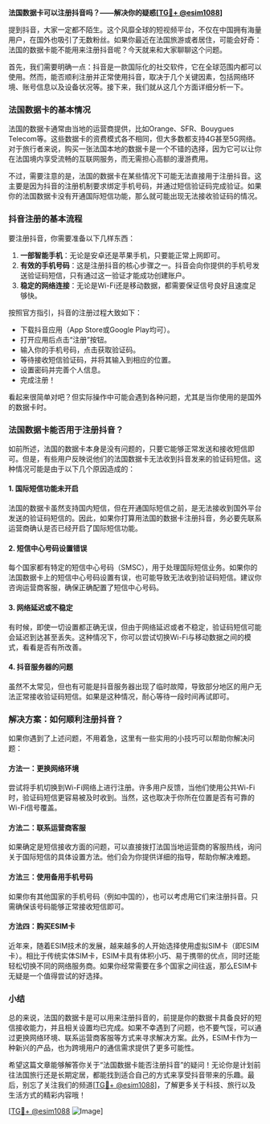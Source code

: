 **法国数据卡可以注册抖音吗？——解决你的疑惑[[TG💪+ @esim1088](https://t.me/s/esim1088)]**

提到抖音，大家一定都不陌生。这个风靡全球的短视频平台，不仅在中国拥有海量用户，在国外也吸引了无数粉丝。如果你最近在法国旅游或者居住，可能会好奇：法国的数据卡能不能用来注册抖音呢？今天就来和大家聊聊这个问题。

首先，我们需要明确一点：抖音是一款国际化的社交软件，它在全球范围内都可以使用。然而，能否顺利注册并正常使用抖音，取决于几个关键因素，包括网络环境、账号信息以及设备状况等。接下来，我们就从这几个方面详细分析一下。

### 法国数据卡的基本情况

法国的数据卡通常由当地的运营商提供，比如Orange、SFR、Bouygues Telecom等。这些数据卡的资费模式各不相同，但大多数都支持4G甚至5G网络。对于旅行者来说，购买一张法国本地的数据卡是一个不错的选择，因为它可以让你在法国境内享受流畅的互联网服务，而无需担心高额的漫游费用。

不过，需要注意的是，法国的数据卡在某些情况下可能无法直接用于注册抖音。这主要是因为抖音的注册机制要求绑定手机号码，并通过短信验证码完成验证。如果你的法国数据卡没有开通国际短信功能，那么就可能出现无法接收验证码的情况。

### 抖音注册的基本流程

要注册抖音，你需要准备以下几样东西：

1. **一部智能手机**：无论是安卓还是苹果手机，只要能正常上网即可。
2. **有效的手机号码**：这是注册抖音的核心步骤之一。抖音会向你提供的手机号发送验证码短信，只有通过这一验证才能成功创建账户。
3. **稳定的网络连接**：无论是Wi-Fi还是移动数据，都需要保证信号良好且速度足够快。

按照官方指引，抖音的注册过程大致如下：

- 下载抖音应用（App Store或Google Play均可）。
- 打开应用后点击“注册”按钮。
- 输入你的手机号码，点击获取验证码。
- 等待接收短信验证码，并将其输入到相应的位置。
- 设置密码并完善个人信息。
- 完成注册！

看起来很简单对吧？但实际操作中可能会遇到各种问题，尤其是当你使用的是国外的数据卡时。

### 法国数据卡能否用于注册抖音？

如前所述，法国的数据卡本身是没有问题的，只要它能够正常发送和接收短信即可。但是，有些用户反映说他们的法国数据卡无法收到抖音发来的验证码短信。这种情况可能是由于以下几个原因造成的：

#### 1. 国际短信功能未开启
法国的数据卡虽然支持国内短信，但在开通国际短信之前，是无法接收到国外平台发送的验证码短信的。因此，如果你打算用法国的数据卡注册抖音，务必要先联系运营商确认是否已经开启了国际短信功能。

#### 2. 短信中心号码设置错误
每个国家都有特定的短信中心号码（SMSC），用于处理国际短信业务。如果你的法国数据卡上的短信中心号码设置有误，也可能导致无法收到验证码短信。建议你咨询运营商客服，确保正确配置了短信中心号码。

#### 3. 网络延迟或不稳定
有时候，即使一切设置都正确无误，但由于网络延迟或者不稳定，验证码短信可能会延迟到达甚至丢失。这种情况下，你可以尝试切换Wi-Fi与移动数据之间的模式，看看是否有所改善。

#### 4. 抖音服务器的问题
虽然不太常见，但也有可能是抖音服务器出现了临时故障，导致部分地区的用户无法正常接收验证码短信。如果是这种情况，耐心等待一段时间再试即可。

### 解决方案：如何顺利注册抖音？

如果你遇到了上述问题，不用着急，这里有一些实用的小技巧可以帮助你解决问题：

#### 方法一：更换网络环境
尝试将手机切换到Wi-Fi网络上进行注册。许多用户反馈，当他们使用公共Wi-Fi时，验证码短信更容易被及时收到。当然，这也取决于你所在位置是否有可靠的Wi-Fi信号覆盖。

#### 方法二：联系运营商客服
如果确定是短信接收方面的问题，可以直接拨打法国当地运营商的客服热线，询问关于国际短信的具体设置方法。他们会为你提供详细的指导，帮助你解决难题。

#### 方法三：使用备用手机号码
如果你有其他国家的手机号码（例如中国的），也可以考虑用它们来注册抖音。只需确保该号码能够正常接收短信即可。

#### 方法四：购买ESIM卡
近年来，随着ESIM技术的发展，越来越多的人开始选择使用虚拟SIM卡（即ESIM卡）。相比于传统实体SIM卡，ESIM卡具有体积小巧、易于携带的优点，同时还能轻松切换不同的网络服务商。如果你经常需要在多个国家之间往返，那么ESIM卡无疑是一个值得尝试的好选择。

### 小结

总的来说，法国的数据卡是可以用来注册抖音的，前提是你的数据卡具备良好的短信接收能力，并且相关设置均已完成。如果不幸遇到了问题，也不要气馁，可以通过更换网络环境、联系运营商客服等方式来寻求解决方案。此外，ESIM卡作为一种新兴的产品，也为跨境用户的通信需求提供了更多可能性。

希望这篇文章能够解答你关于“法国数据卡能否注册抖音”的疑问！无论你是计划前往法国旅行还是长期定居，都能找到适合自己的方式来享受抖音带来的乐趣。最后，别忘了关注我们的频道[[TG💪+ @esim1088](https://t.me/s/esim1088)]，了解更多关于科技、旅行以及生活方式的精彩内容哦！

[[TG💪+ @esim1088](https://t.me/s/esim1088) ![Image](https://i.postimg.cc/4NQfJmqS/Snipaste-2025-05-13-00-14-12.png)]